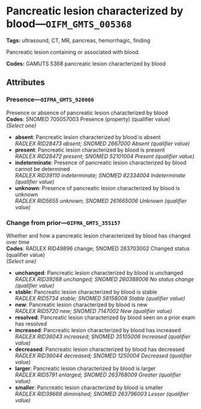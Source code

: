 # Pancreatic lesion characterized by blood—`OIFM_GMTS_005368`

**Tags:** ultrasound, CT, MR, pancreas, hemorrhagic, finding

Pancreatic lesion containing or associated with blood.

**Codes:** GAMUTS 5368 pancreatic lesion characterized by blood

## Attributes

### Presence—`OIFMA_GMTS_920006`

Presence or absence of pancreatic lesion characterized by blood  
**Codes**: SNOMED 705057003 Presence (property) (qualifier value)  
*(Select one)*

- **absent**: Pancreatic lesion characterized by blood is absent  
_RADLEX RID28473 absent; SNOMED 2667000 Absent (qualifier value)_
- **present**: Pancreatic lesion characterized by blood is present  
_RADLEX RID28472 present; SNOMED 52101004 Present (qualifier value)_
- **indeterminate**: Presence of pancreatic lesion characterized by blood cannot be determined  
_RADLEX RID39110 indeterminate; SNOMED 82334004 Indeterminate (qualifier value)_
- **unknown**: Presence of pancreatic lesion characterized by blood is unknown  
_RADLEX RID5655 unknown; SNOMED 261665006 Unknown (qualifier value)_

### Change from prior—`OIFMA_GMTS_355157`

Whether and how a pancreatic lesion characterized by blood has changed over time  
**Codes**: RADLEX RID49896 change; SNOMED 263703002 Changed status (qualifier value)  
*(Select one)*

- **unchanged**: Pancreatic lesion characterized by blood is unchanged  
_RADLEX RID39268 unchanged; SNOMED 260388006 No status change (qualifier value)_
- **stable**: Pancreatic lesion characterized by blood is stable  
_RADLEX RID5734 stable; SNOMED 58158008 Stable (qualifier value)_
- **new**: Pancreatic lesion characterized by blood is new  
_RADLEX RID5720 new; SNOMED 7147002 New (qualifier value)_
- **resolved**: Pancreatic lesion characterized by blood seen on a prior exam has resolved  
- **increased**: Pancreatic lesion characterized by blood has increased  
_RADLEX RID36043 increased; SNOMED 35105006 Increased (qualifier value)_
- **decreased**: Pancreatic lesion characterized by blood has decreased  
_RADLEX RID36044 decreased; SNOMED 1250004 Decreased (qualifier value)_
- **larger**: Pancreatic lesion characterized by blood is larger  
_RADLEX RID5791 enlarged; SNOMED 263768009 Greater (qualifier value)_
- **smaller**: Pancreatic lesion characterized by blood is smaller  
_RADLEX RID38669 diminished; SNOMED 263796003 Lesser (qualifier value)_